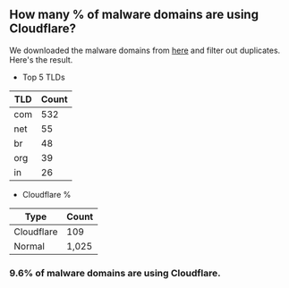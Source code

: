 ## How many % of malware domains are using Cloudflare?


We downloaded the malware domains from [here](https://urlhaus.abuse.ch) and filter out duplicates.
Here's the result.


[//]: # (start replacement)


- Top 5 TLDs

| TLD | Count |
| --- | --- |
| com | 532 |
| net | 55 |
| br | 48 |
| org | 39 |
| in | 26 |


- Cloudflare %

| Type | Count |
| --- | --- |
| Cloudflare | 109 |
| Normal | 1,025 |


### 9.6% of malware domains are using Cloudflare.